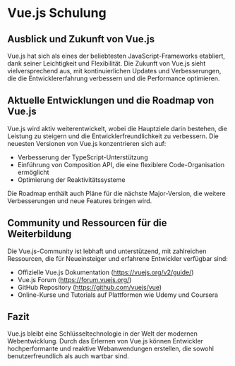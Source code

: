 
# Vue.js Schulung

## Ausblick und Zukunft von Vue.js

Vue.js hat sich als eines der beliebtesten JavaScript-Frameworks etabliert, dank seiner Leichtigkeit und Flexibilität. Die Zukunft von Vue.js sieht vielversprechend aus, mit kontinuierlichen Updates und Verbesserungen, die die Entwicklererfahrung verbessern und die Performance optimieren.

## Aktuelle Entwicklungen und die Roadmap von Vue.js

Vue.js wird aktiv weiterentwickelt, wobei die Hauptziele darin bestehen, die Leistung zu steigern und die Entwicklerfreundlichkeit zu verbessern. Die neuesten Versionen von Vue.js konzentrieren sich auf:

- Verbesserung der TypeScript-Unterstützung
- Einführung von Composition API, die eine flexiblere Code-Organisation ermöglicht
- Optimierung der Reaktivitätssysteme

Die Roadmap enthält auch Pläne für die nächste Major-Version, die weitere Verbesserungen und neue Features bringen wird.

## Community und Ressourcen für die Weiterbildung

Die Vue.js-Community ist lebhaft und unterstützend, mit zahlreichen Ressourcen, die für Neueinsteiger und erfahrene Entwickler verfügbar sind:

- Offizielle Vue.js Dokumentation (https://vuejs.org/v2/guide/)
- Vue.js Forum (https://forum.vuejs.org/)
- GitHub Repository (https://github.com/vuejs/vue)
- Online-Kurse und Tutorials auf Plattformen wie Udemy und Coursera

## Fazit

Vue.js bleibt eine Schlüsseltechnologie in der Welt der modernen Webentwicklung. Durch das Erlernen von Vue.js können Entwickler hochperformante und reaktive Webanwendungen erstellen, die sowohl benutzerfreundlich als auch wartbar sind.
